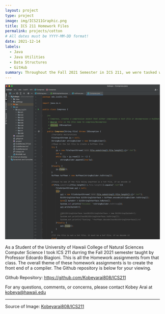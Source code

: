 ```yaml
---
layout: project
type: project
image: img/ICS211Graphic.png
title: ICS 211 Homework Files
permalink: projects/cotton
# All dates must be YYYY-MM-DD format!
date: 2021-12-14
labels:
  - Java
  - Java Utilities
  - Data Structures
  - GitHub
summary: Throughout the Fall 2021 Semester in ICS 211, we were tasked with creating the front end of a compiler. This took the form of many Homework Assignments (aprox. 10). 
---
```


<img class="ui medium right floated rounded image" src="../img/ICS211Graphic.png">

As a Student of the University of Hawaii College of Natural Sciences Computer Science I took ICS 211 durring the Fall 2021 semester taught by Professor Edoardo Biagioni. This is all the Homework assignments from that class. The overall theme of these homework assignments is to create the front end of a compiler. The Github repository is below for your viewing. 

Github Repository: <a href="https://github.com/Kobeyarai808/ICS211">https://github.com/Kobeyarai808/ICS211</a>

For any questions, comments, or concerns, please contact Kobey Arai at kobeya@hawaii.edu

<hr>

Source of Image: <a href="https://github.com/Kobeyarai808/ICS211"><i class="large github icon "></i>Kobeyarai808/ICS211</a>

